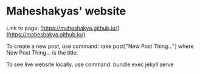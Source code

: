 # Maheshakyas' website

Link to page: [https://maheshakya.github.io/](https://maheshakya.github.io/)

To create a new post, use command: rake post["New Post Thing..."] where New Post Thing... is the title.

To see live website locally, use command: bundle exec jekyll serve
